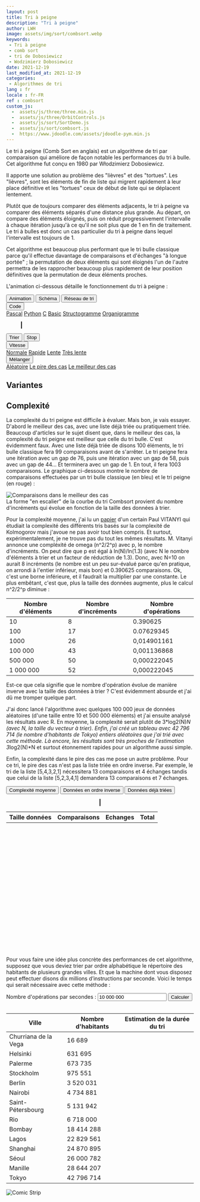 ```yaml
---
layout: post
title: Tri à peigne
description: "Tri à peigne"
author: LWH
image: assets/img/sort/combsort.webp
keywords: 
 - Tri à peigne
 - comb sort
 - tri de Dobosiewicz
 - Wodzimierz Dobosiewicz
date: 2021-12-19
last_modified_at: 2021-12-19
categories: 
 - Algorithmes de tri 
lang : fr
locale : fr-FR
ref : combsort
custom_js:
  -  assets/js/three/three.min.js
  -  assets/js/three/OrbitControls.js
  -  assets/js/sort/SortDemo.js
  -  assets/js/sort/combsort.js
  -  https://www.jdoodle.com/assets/jdoodle-pym.min.js
---
```


Le tri à peigne (Comb Sort en anglais) est un algorithme de tri par comparaison qui améliore de façon notable les performances du tri à bulle. Cet algorithme fut conçu en 1980 par Włodzimierz Dobosiewicz.

Il apporte une solution au problème des "lièvres" et des "tortues". Les "lièvres", sont les éléments de fin de liste qui migrent rapidement à leur place définitive et les "tortues" ceux de début de liste qui se déplacent lentement. 

Plutôt que de toujours comparer des éléments adjacents, le tri à peigne va comparer des éléments séparés d'une distance plus grande. Au départ, on compare des éléments éloignés, puis on réduit progressivement l'intervalle à chaque itération jusqu'à ce qu'il ne soit plus que de 1 en fin de traitement. Le tri à bulles est donc un cas particulier du tri à peigne dans lequel l'intervalle est toujours de 1. 

Cet algorithme est beaucoup plus performant que le tri bulle classique parce qu'il effectue davantage de comparaisons et d'échanges "à longue portée" ; la permutation de deux éléments qui sont éloignés l'un de l'autre 
permettra de les rapprocher beaucoup plus rapidement de leur position définitives que la permutation de deux éléments proches.

L'animation ci-dessous détaille le fonctionnement du tri à peigne :


<div class="w3-bar w3-black">
	<button class="w3-bar-item w3-button" onclick="opentab('anim')">Animation</button>
	<button class="w3-bar-item w3-button" onclick="opentab('graph')">Schéma</button>
	<button class="w3-bar-item w3-button" onclick="opentab('schem')">Réseau de tri</button>
	<div class="w3-dropdown-hover">
		<button class="w3-button">Code</button>
		<div class="w3-dropdown-content w3-bar-block w3-card-4">
		  <a href="#" class="w3-bar-item w3-button" title="Pascal" onclick="opentab('pascal');return false;">Pascal</a>
		  <a href="#" class="w3-bar-item w3-button" title="Python" onclick="opentab('python');return false;">Python</a>
		  <a href="#" class="w3-bar-item w3-button" title="C" onclick="opentab('C');return false;">C</a>
		  <a href="#" class="w3-bar-item w3-button" title="Basic" onclick="opentab('basic');return false;">Basic</a>				  
		  <a href="#" class="w3-bar-item w3-button" title="nsd" onclick="opentab('nsd');return false;">Structogramme</a>
		  <a href="#" class="w3-bar-item w3-button" title="Flowchart" onclick="opentab('flowchart');return false;">Organigramme</a>
		</div>
	</div>
</div>

<figure>
	<div id="anim" class="tab" style="position: relative;">
	<canvas id = "sort_canvas" width = "640" height = "295" class="animation" style="position:relative;top:0;left:0;border:1px solid #000000;  margin-bottom:0"> </canvas>
	<canvas id = "sort_canvas_layer" width = "640" height = "100" class="animation" style="position:absolute;top:0;left:0; margin-top:0;"></canvas>
	</div>
	<div id="graph" class="w3-container tab" style="display:none">
	<canvas id = "sort_canvas_graph" width = "640" height = "295" class="animation" style="position:relative;top:0;left:0;border:1px solid #000000;  margin-bottom:0;z-index: 0;"> </canvas>
	</div>
	<div id="schem" class="w3-container tab" style="display:none">
	<canvas id = "sort_canvas_schem" width = "640" height = "295" class="animation" style="position:relative;top:0;left:0;border:1px solid #000000; margin-bottom:0;z-index: 0;"> </canvas>
	</div>	
<div id="C" class="w3-container tab animation" style="display:none ;   width:100%;  height:395px; background-color:white;  overflow:scroll;">	
<pre>
<code class="language-c">
void combsort(int vect[], int size)
{
    int gap = size;
    bool swapped = TRUE;
    int current;
    int lastswap=size;
   
    while (( swapped) || (gap>1)) {
        swapped = FALSE;
        gap = gap / 1.3;
        if (gap == 9 || gap == 10) gap = 11;
        if (gap<1) gap=1;
        for (current=0;current<size-gap;current++) {
            if (vect[current]>vect[current+gap]){
                swapped = TRUE;
                swap(&vect[current], &vect[current + gap]);
                if (gap==1) lastswap=current+gap;
            }
        }
        if (gap==1) size=lastswap;
    }
}
</code>
</pre>
</div>

<div id="python" class="w3-container tab animation" style="display:none ;   width:100%;  height:395px; background-color:white;  overflow:scroll;">
<pre>
<code class="language-python">
import math

def combsort (vect):
    size,swapped = len(vect),True
    gap,lastswap = size,size
    while (swapped) or (gap>1):
        swapped=False
        gap = math.trunc(gap / 1.3)
        if (gap<1):
            gap=1
        for current in range(size-gap):
            if (vect[current]>vect[current+gap]):
                swapped=True
                vect[current], vect[current + gap] = vect[current + gap],vect[current]
                if (gap==1):
                    lastswap = current + gap
        if (gap==1):
            size=lastswap;
    return vect
</code>
</pre>
</div>		
	
<div id="pascal" class="w3-container tab animation" style="display:none ;   width:100%;  height:395px; background-color:white;  overflow:scroll;">
<pre>
<code>
procedure combsort(var vect:  array of integer);

var size : integer;
    gap : integer;
    current : integer;
    swapped : boolean;
    lastswap : integer;
    tmp : integer;
    
begin
    size:=High(vect);
    gap:=size;
    lastswap:=0;
    swapped:=true;
    while (swapped) do
    begin
        gap := trunc(gap / 1.3);
        if (gap>1) then 
        begin
             gap := trunc(gap / 1.3);
             if (gap= 9) or (gap = 10) then gap := 11;
             if gap<1 then gap:=1;
        end; 
        if (gap=1) then swapped:=false;
        For current := 0 To size - gap do
        begin
            if vect[current]>vect[current+gap] Then
            begin
                tmp:=vect[current];
                vect[current]:=vect[current+gap];
                vect[current+gap]:=tmp;
                swapped:=true;
                if (gap=1) then lastswap:=current+gap;
            end;
        end;
        if (gap=1) then size:=lastswap;
    end;
end;
</code>
</pre>
</div>
	
<div id="basic" class="w3-container tab animation" style="display:none ;   width:100%;  height:395px; background-color:white;  overflow:scroll;">	
<pre>
<code>

</code>
</pre>
</div>
	
<div id="flowchart" class="w3-container tab animation" style="display:none ;   width:100%;  height:395px; background-color:white;  overflow:scroll;">		
<img src="{{ 'assets/img/sort/comb_sort_flowchart.svg' | relative_url }}" alt="Ordinogramme du tri à peigne " style="max-width: 100%;height: auto;"/> 
</div>

<div id="nsd" class="w3-container tab animation" style="display:none ;   width:100%;  height:395px; background-color:white;  overflow:scroll;">		
<img src="{{ 'assets/img/sort/combsort_nsd.svg' | relative_url }}" alt="Graphe NSD (Nassi-Shneidermann) du tri à peigne " style="max-width: 100%;height: auto;" /> 
</div>
	
</figure>

<div class="w3-bar w3-black">
	<button class="w3-bar-item w3-button" onclick="sortdem.start(algo);return false;">Trier</button>
	<button class="w3-bar-item w3-button" onclick="algo.stop();return false;">Stop</button>
	<div class="w3-dropdown-hover">
		<button class="w3-button">Vitesse</button>
		<div class="w3-dropdown-content w3-bar-block w3-card-4">
		  <a href="#" class="w3-bar-item w3-button" title="Vitesse normale"  onclick="sortdem.setSpeed(0.5);return false;">Normale</a>
		  <a href="#" class="w3-bar-item w3-button" title="Vitesse rapide"  onclick="sortdem.setSpeed(1);return false;">Rapide</a>
		  <a href="#" class="w3-bar-item w3-button" title="Vitesse lente"  onclick="sortdem.setSpeed(0.2);return false;">Lente</a>
		  <a href="#" class="w3-bar-item w3-button" title="Vitesse très lente"  onclick="sortdem.setSpeed(0.1);return false;">Très lente</a>
		</div>
	</div>
	<div class="w3-dropdown-hover">
		<button class="w3-button">Mélanger</button>
		<div class="w3-dropdown-content w3-bar-block w3-card-4">
		  <a href="#" class="w3-bar-item w3-button" title="Aléatoire" onclick="sortdem.shuffle('A');return false;">Aléatoire</a>
		  <a href="#" class="w3-bar-item w3-button" title="Le pire des cas"  onclick="sortdem.shuffle('W');return false;">Le pire des cas</a>
		  <a href="#" class="w3-bar-item w3-button" title="Vitesse lente"  onclick="sortdem.shuffle('B');return false;">Le meilleur des cas</a>
		</div>
	</div>

</div>

## Variantes

<div data-pym-src="https://www.jdoodle.com/iembed/v0/lib?stdin=0&amp;arg=0&amp;rw=1"></div>


## Complexité	

La complexité du tri peigne est difficile à évaluer. Mais bon, je vais essayer. D'abord le meilleur des cas, avec une liste déjà triée ou pratiquement triée. Beaucoup d'articles sur le sujet disent que, dans le meilleur des cas, la complexité du tri peigne est meilleur que celle du tri bulle. C'est évidemment faux. Avec une liste déjà triée de disons 100 éléments, le tri bulle classique fera 99 comparaisons avant de s'arrêter. Le tri peigne fera une itération avec un gap de 76, puis une itération avec un gap de 58, puis avec un gap de 44... Et terminera avec un gap de 1. En tout, il fera 1003 comparaisons. Le graphique ci-dessous montre le nombre de comparaisons effectuées par un tri bulle classique (en bleu) et le tri peigne (en rouge) :
	
<div style="align:center;">
<img src="{{ 'assets/img/sort/BestCaseCombsort.png' | relative_url }}" alt="Comparaisons dans le meilleur des cas" style="max-width: 100%;height: auto;"/> 
</div>	
La forme "en escalier" de la courbe du tri Combsort provient du nombre d'incréments qui évolue en fonction de la taille des données à trier.
	
Pour la complexité moyenne, j'ai lu un [papier](https://homepages.cwi.nl/~paulv/papers/sorting.pdf) d'un certain Paul VITANYI  qui étudiait la complexité des différents tris basés sur la complexité de Kolmogorov mais j'avoue ne pas avoir tout bien compris. Et surtout, expérimentalement, je ne trouve pas du tout les mêmes résultats. M. Vitanyi annonce une compléxité de omega (n^2/2^p) avec p, le nombre d'incréments. On peut dire que p est égal à ln(N)/ln(1.3) (avec N le nombre d'éléments à trier et un facteur de réduction de 1.3). Donc, avec N=10 on aurait 8 incréments (le nombre est un peu sur-évalué parce qu'en pratique, on arrondi à l'entier inférieur, mais bon) et 0.390625 comparaisons. 
Ok, c'est une borne inférieure, et il faudrait la multiplier par une constante. Le plus embêtant, c'est que, plus la taille des données augmente, plus le calcul n^2/2^p diminue :

| Nombre d'éléments | Nombre d'incréments | Nombre d'opérations |
|-------------------|---------------------|---------------------|
| 10                | 8                   | 0.390625            |
| 100               | 17                  | 0.07629345          |
| 1000              | 26                  | 0,014901161         | 
| 100 000           | 43                  | 0,001136868         | 
| 500 000           | 50                  | 0,000222045         | 
| 1 000 000         | 52                  | 0,000222045         | 


Est-ce que cela signifie que le nombre d'opération évolue de manière inverve avec la taille des données à trier ? C'est évidemment absurde et j'ai dû me tromper quelque part.

J'ai donc lancé l'algorithme avec quelques 100 000 jeux de données aléatoires (d'une taille entre 10 et 500 000 éléments) et j'ai ensuite analysé les résultats avec R. En moyenne, la complexité serait plutôt de 3*log2(N)*N (avec N, la taille du vecteur à trier). 
Enfin, j'ai créé un tableau avec 42 796 714	 (le nombre d'habitants de Tokyo) entiers aléatoires que j'ai trié avec cette méthode. Là encore, les résultats sont très proches de l'estimation 3*log2(N)*N  et surtout étonnement rapides pour un algorithme aussi simple.

Enfin, la complexité dans le pire des cas me pose un autre problème. Pour ce tri, le pire des cas n'est pas la liste triée en ordre inverse. Par exemple, le tri de la liste [5,4,3,2,1] nécessitera 13 comparaisons et 4 échanges tandis que celui de la liste [5,2,3,4,1] demandera 13 comparaisons et 7 échanges.
	
<div class="w3-metro-darken w3-bar">
<button class="w3-bar-item w3-button" onclick="sortcplx.calc('A');return false;">Complexité moyenne</button>
<button class="w3-bar-item w3-button" onclick="sortcplx.calc('W');return false;">Données en ordre inverse</button>
<button class="w3-bar-item w3-button" onclick="sortcplx.calc('B');return false;">Données déjà triées</button>
</div>

<div id="complex" class="w3-container " style="width:100%;  height:420px; background-color:transparent;  overflow:auto;">	
	<figure>
	<div class="w3-half">
	<center>
	<canvas id="sortcplx" height="350" width="566" style="position:relative;border:1px solid #000000;width: 95%;"></canvas>
	</center>
	</div>
	</figure>
	<div class="w3-half">
		<table id='Tcomplex' class="w3-table-all w3-hoverable">
			<tr class="w3-red">
				<th>Taille données</th>
				<th>Comparaisons</th>
				<th>Echanges</th>
				<th>Total</th>
			</tr>		
		</table> 	
	</div>
</div>
	
Pour vous faire une idée plus concrète des performances de cet algorithme, supposez que vous deviez trier par ordre alphabétique le répertoire des habitants de plusieurs grandes villes. Et que la machine dont vous disposez peut effectuer disons dix millions d’instructions par seconde. Voici le temps qui serait nécessaire avec cette méthode :

<div class="w3-responsive">
<div class="w3-metro-darken w3-bar">
<label class="w3-bar-item" >Nombre d'opérations par secondes :</label>
<input class="w3-input w3-bar-item" type="text" id="computerspeed" value="10 000 000">
<button class="w3-bar-item w3-button" onclick="calc_sort_speed();return false;">Calculer</button>
</div>
<br>
<table id = "exectimes"  class="w3-table-all w3-hoverable ">
	<thead><!-- en-tête -->
		<tr class="w3-red">
			<th> Ville</th>
			<th> Nombre d'habitants</th>
			<th >Estimation de la durée du tri</th>
		</tr>
	</thead>
	<tbody>
		<tr>
			<td>Churriana de la Vega</td>
			<td class="w3-right-align">16 689</td>
			<td class="w3-right-align"></td>
		</tr>	
		<tr>
			<td>Helsinki </td>
			<td class="w3-right-align">631 695</td>
			<td class="w3-right-align"></td>
		</tr>	
		<tr>
			<td>Palerme</td>
			<td class="w3-right-align">673 735</td>
			<td class="w3-right-align"></td>
		</tr>
		<tr>
			<td>Stockholm</td>
			<td class="w3-right-align">975 551</td>
			<td class="w3-right-align"></td>
		</tr>	
		<tr>
			<td>Berlin</td>
			<td class="w3-right-align">3 520 031</td>
			<td class="w3-right-align"></td>
		</tr>
		<tr>
			<td>Nairobi</td>
			<td class="w3-right-align">4 734 881</td>
			<td class="w3-right-align"></td>
		</tr>
		<tr>
			<td>Saint-Pétersbourg</td>
			<td class="w3-right-align">5 131 942</td>
			<td class="w3-right-align"></td>
		</tr>
		<tr>
			<td>Rio</td>
			<td class="w3-right-align" >6 718 000</td>
			<td class="w3-right-align"></td>
		</tr>
		<tr>
			<td>Bombay</td>
			<td class="w3-right-align">18 414 288</td>
			<td class="w3-right-align"></td>
		</tr>
		<tr>
			<td>Lagos</td>
			<td class="w3-right-align">22 829 561</td>
			<td class="w3-right-align"></td>
		</tr>
		<tr>
			<td>Shanghai</td>
			<td class="w3-right-align">24 870 895</td>
			<td class="w3-right-align"></td>
		</tr>
		<tr>
			<td>Séoul</td>
			<td class="w3-right-align">26 000 782</td>
			<td class="w3-right-align"></td>
		</tr>
		<tr>
			<td>Manille</td>
			<td class="w3-right-align">28 644 207</td>
			<td class="w3-right-align"></td>
		</tr>		
		<tr>
			<td> Tokyo</td>
			<td class="w3-right-align">42 796 714</td>
			<td class="w3-right-align"></td>
		</tr>
	</tbody>
</table>
</div>


<img src="{{ 'assets/img/sort/combsort_fr.webp' | relative_url }}" alt="Comic Strip " style="max-width: 100%;height: auto;"/> 
